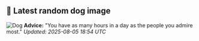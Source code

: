 ## 🐶 Latest random dog image
![Dog](https://images.dog.ceo/breeds/hound-blood/n02088466_10309.jpg)
**Advice:** "You have as many hours in a day as the people you admire most."
*Updated: 2025-08-05 18:54 UTC*
